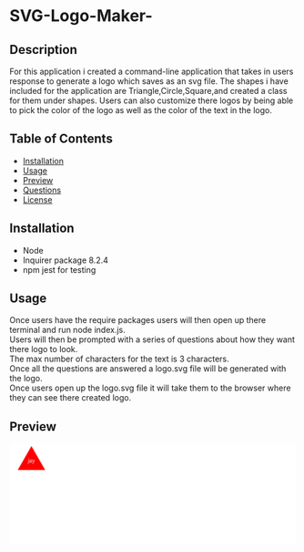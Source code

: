 # SVG-Logo-Maker-

## Description

For this application i created a command-line application that takes in users response to generate a logo which saves as an svg file.
The shapes i have included for the application are Triangle,Circle,Square,and created a class for them under shapes.
Users can also customize there logos by being able to pick the color of the logo as well as the color of the text in the logo.

## Table of Contents
* [Installation](#installation)
* [Usage](#usage)
* [Preview](#preview)
* [Questions](#links)
* [License](#license)

## Installation 
* Node 
* Inquirer package 8.2.4
* npm jest for testing

## Usage 
Once users have the require packages users will then open up there terminal and run node index.js.<br>
Users will then be prompted with a series of questions about how they want there logo to look.<br>
The max number of characters for the text is 3 characters.<br>
Once all the questions are answered a logo.svg file will be generated with the logo.<br>
Once users open up the logo.svg file it will take them to the browser where they can see there created logo.<br>

## Preview 
![Preview](./assets/svg%20screen%20shot.png)